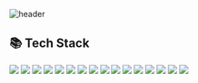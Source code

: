 ![header](https://capsule-render.vercel.app/api?type=waving&height=200&text=CodeSand%2C%20Co%2C%20Ltd&fontAlign=80&fontAlignY=30&color=gradient&fontSize=30)

<h2>📚 Tech Stack</h2>
<p>
  <img src="https://img.shields.io/badge/PHP-777BB4?style=flat-square&logo=PHP&logoColor=white"/>
  <img src="https://img.shields.io/badge/Node.js-339933?style=flat-square&logo=Node.js&logoColor=white"/>
  <img src="https://img.shields.io/badge/Python-3766AB?style=flat-square&logo=Python&logoColor=white"/>
  <img src="https://img.shields.io/badge/Javascript-ffb13b?style=flat-square&logo=javascript&logoColor=000000"/>
  <img src="https://img.shields.io/badge/HTML-E34F26?style=flat-square&logo=html5&logoColor=white"/>
  <img src="https://img.shields.io/badge/CSS-1572B6?style=flat-square&logo=css3&logoColor=white"/>

  <img src="https://img.shields.io/badge/MySQL-4479A1?style=flat-square&logo=mysql&logoColor=white"/>
  <img src="https://img.shields.io/badge/MariaDB-003545?style=flat-square&logo=mariadb&logoColor=white"/>
  <img src="https://img.shields.io/badge/Redis-DC382D?style=flat-square&logo=redis&logoColor=white"/>

  <img src="https://img.shields.io/badge/Bootstrap-7952B3?style=flat-square&logo=bootstrap&logoColor=white"/>
  <img src="https://img.shields.io/badge/Electron-47848F?style=flat-square&logo=electron&logoColor=white"/>
  
  <img src="https://img.shields.io/badge/Linux-FCC624?style=flat-square&logo=linux&logoColor=000000"/>
  <img src="https://img.shields.io/badge/Ubuntu-E95420?style=flat-square&logo=ubuntu&logoColor=ffffff"/>
  <img src="https://img.shields.io/badge/Docker-2496ED?style=flat-square&logo=docker&logoColor=ffffff"/>
  <img src="https://img.shields.io/badge/AWS-232F3E?style=flat-square&logo=amazon%20aws&logoColor=ffffff"/>
  <img src="https://img.shields.io/badge/Vultr-007BFC?style=flat-square&logo=vultr&logoColor=ffffff"/>
</p>
